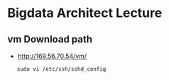 
# Bigdata Architect Lecture



## vm Download path
   - http://169.56.70.54/vm/ 
   
   
 ``` shell 
    sudo vi /etc/ssh/sshd_config
   ```
